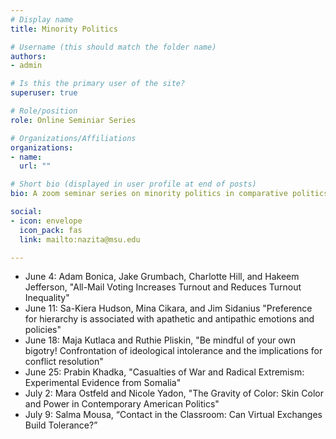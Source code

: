 ```yaml
---
# Display name
title: Minority Politics

# Username (this should match the folder name)
authors:
- admin

# Is this the primary user of the site?
superuser: true

# Role/position
role: Online Seminiar Series

# Organizations/Affiliations
organizations:
- name: 
  url: ""

# Short bio (displayed in user profile at end of posts)
bio: A zoom seminar series on minority politics in comparative politics, American politics, and political psychology.  

social:
- icon: envelope
  icon_pack: fas
  link: mailto:nazita@msu.edu

---
```


 - June 4: Adam Bonica, Jake Grumbach, Charlotte Hill, and Hakeem Jefferson, "All-Mail Voting Increases Turnout and Reduces Turnout Inequality"
 - June 11: Sa-Kiera Hudson, Mina Cikara, and Jim Sidanius "Preference for hierarchy is associated with apathetic and antipathic emotions and policies"
 - June 18: Maja Kutlaca and Ruthie Pliskin, "Be mindful of your own bigotry! Confrontation of ideological intolerance and the implications for conflict resolution"
 - June 25: Prabin Khadka, "Casualties of War and Radical Extremism: Experimental Evidence from Somalia"
 - July 2: Mara Ostfeld and Nicole Yadon, "The Gravity of Color: Skin Color and Power in Contemporary American Politics"
 - July 9: Salma Mousa, “Contact in the Classroom: Can Virtual Exchanges Build Tolerance?”
